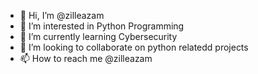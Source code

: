 - 👋 Hi, I’m @zilleazam
- 👀 I’m interested in Python Programming
- 🌱 I’m currently learning Cybersecurity
- 💞️ I’m looking to collaborate on python relatedd projects
- 📫 How to reach me @zilleazam

<!---
zilleazam/zilleazam is a ✨ special ✨ repository because its `README.md` (this file) appears on your GitHub profile.
You can click the Preview link to take a look at your changes.
--->
